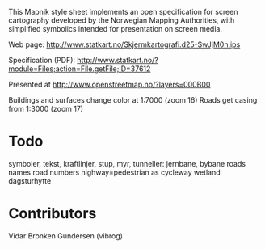 
This Mapnik style sheet implements an open specification for screen
cartography developed by the Norwegian Mapping Authorities, with
simplified symbolics intended for presentation on screen media.

Web page:
http://www.statkart.no/Skjermkartografi.d25-SwJjM0n.ips

Specification (PDF):
http://www.statkart.no/?module=Files;action=File.getFile;ID=37612


Presented at http://www.openstreetmap.no/?layers=000B00


Buildings and surfaces change color at 1:7000 (zoom 16)
Roads get casing from 1:3000 (zoom 17)


Todo
====

symboler,
tekst,
kraftlinjer, stup, myr,
tunneller: jernbane, bybane
roads names
road numbers
highway=pedestrian as cycleway
wetland
dagsturhytte


Contributors
============

Vidar Bronken Gundersen (vibrog)
